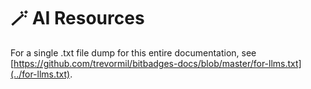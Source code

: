 # 🪄 AI Resources

For a single .txt file dump for this entire documentation, see [https://github.com/trevormil/bitbadges-docs/blob/master/for-llms.txt](../for-llms.txt).

